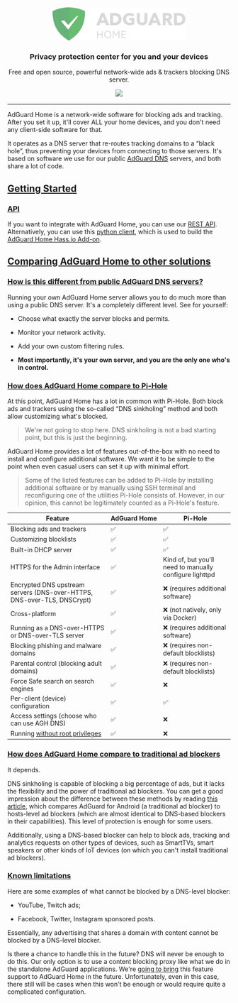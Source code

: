 &nbsp;

<p align="center">
  <picture>
    <img alt="AdGuard Home" src="https://github.com/AdguardTeam/AdGuardHome/raw/master/doc/adguard_home_darkmode.svg" width="300px">
  </picture>
</p>
<h3 align="center">Privacy protection center for you and your devices</h3>
<p align="center">
  Free and open source, powerful network-wide ads & trackers blocking DNS server.
</p>
<p align="center">
  <img src="https://cdn.adtidy.org/public/Adguard/Common/adguard_home.gif" width="800"/>
</p>
<hr/>

AdGuard Home is a network-wide software for blocking ads and tracking. After you set it up, it'll cover ALL your home devices, and you don't need any client-side software for that.

It operates as a DNS server that re-routes tracking domains to a “black hole”, thus preventing your devices from connecting to those servers. It's based on software we use for our public [AdGuard DNS] servers, and both share a lot of code.

[AdGuard DNS]: https://adguard-dns.io/

## <a href="#getting-started" id="getting-started" name="getting-started">Getting Started</a>

### <a href="#api" id="api" name="api">API</a>

If you want to integrate with AdGuard Home, you can use our [REST API][openapi]. Alternatively, you can use this [python client][pyclient], which is used to build the [AdGuard Home Hass.io Add-on][hassio].

[hassio]: https://www.home-assistant.io/integrations/adguard/
[openapi]: https://github.com/AdguardTeam/AdGuardHome/tree/master/openapi
[pyclient]: https://pypi.org/project/adguardhome/

## <a href="#comparison" id="comparison" name="comparison">Comparing AdGuard Home to other solutions</a>

### <a href="#comparison-adguard-dns" id="comparison-adguard-dns" name="comparison-adguard-dns">How is this different from public AdGuard DNS servers?</a>

Running your own AdGuard Home server allows you to do much more than using a public DNS server. It's a completely different level. See for yourself:

- Choose what exactly the server blocks and permits.

- Monitor your network activity.

- Add your own custom filtering rules.

- **Most importantly, it's your own server, and you are the only one who's in control.**

### <a href="#comparison-pi-hole" id="comparison-pi-hole" name="comparison-pi-hole">How does AdGuard Home compare to Pi-Hole</a>

At this point, AdGuard Home has a lot in common with Pi-Hole. Both block ads and trackers using the so-called “DNS sinkholing” method and both allow customizing what's blocked.

> We're not going to stop here. DNS sinkholing is not a bad starting point, but this is just the beginning.

AdGuard Home provides a lot of features out-of-the-box with no need to install and configure additional software. We want it to be simple to the point when even casual users can set it up with minimal effort.

> Some of the listed features can be added to Pi-Hole by installing additional software or by manually using SSH terminal and reconfiguring one of the utilities Pi-Hole consists of. However, in our opinion, this cannot be legitimately counted as a Pi-Hole's feature.

| Feature                                                                 | AdGuard&nbsp;Home | Pi-Hole                                                 |
| ----------------------------------------------------------------------- | ----------------- | ------------------------------------------------------- |
| Blocking ads and trackers                                               | ✅                | ✅                                                      |
| Customizing blocklists                                                  | ✅                | ✅                                                      |
| Built-in DHCP server                                                    | ✅                | ✅                                                      |
| HTTPS for the Admin interface                                           | ✅                | Kind of, but you'll need to manually configure lighttpd |
| Encrypted DNS upstream servers (DNS-over-HTTPS, DNS-over-TLS, DNSCrypt) | ✅                | ❌ (requires additional software)                       |
| Cross-platform                                                          | ✅                | ❌ (not natively, only via Docker)                      |
| Running as a DNS-over-HTTPS or DNS-over-TLS server                      | ✅                | ❌ (requires additional software)                       |
| Blocking phishing and malware domains                                   | ✅                | ❌ (requires non-default blocklists)                    |
| Parental control (blocking adult domains)                               | ✅                | ❌ (requires non-default blocklists)                    |
| Force Safe search on search engines                                     | ✅                | ❌                                                      |
| Per-client (device) configuration                                       | ✅                | ✅                                                      |
| Access settings (choose who can use AGH DNS)                            | ✅                | ❌                                                      |
| Running [without root privileges][wiki-noroot]                          | ✅                | ❌                                                      |

[wiki-noroot]: https://adguard-dns.io/kb/adguard-home/getting-started/#running-without-superuser

### <a href="#comparison-adblock" id="comparison-adblock" name="comparison-adblock">How does AdGuard Home compare to traditional ad blockers</a>

It depends.

DNS sinkholing is capable of blocking a big percentage of ads, but it lacks the flexibility and the power of traditional ad blockers. You can get a good impression about the difference between these methods by reading [this article][blog-adaway], which compares AdGuard for Android (a traditional ad blocker) to hosts-level ad blockers (which are almost identical to DNS-based blockers in their capabilities). This level of protection is enough for some users.

Additionally, using a DNS-based blocker can help to block ads, tracking and analytics requests on other types of devices, such as SmartTVs, smart speakers or other kinds of IoT devices (on which you can't install traditional ad blockers).

### <a href="#comparison-limitations" id="comparison-limitations" name="comparison-limitations">Known limitations</a>

Here are some examples of what cannot be blocked by a DNS-level blocker:

- YouTube, Twitch ads;

- Facebook, Twitter, Instagram sponsored posts.

Essentially, any advertising that shares a domain with content cannot be blocked by a DNS-level blocker.

Is there a chance to handle this in the future? DNS will never be enough to do this. Our only option is to use a content blocking proxy like what we do in the standalone AdGuard applications. We're [going to bring][issue-1228] this feature support to AdGuard Home in the future. Unfortunately, even in this case, there still will be cases when this won't be enough or would require quite a complicated configuration.

[blog-adaway]: https://adguard.com/blog/adguard-vs-adaway-dns66.html
[issue-1228]: https://github.com/AdguardTeam/AdGuardHome/issues/1228
